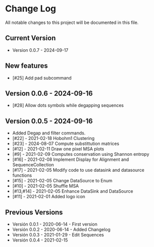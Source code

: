 # Change Log

All notable changes to this project will be documented in this file.

## Current Version

- Version 0.0.7 - 2024-09-17

## New features

- [#25] Add pad subcommand

## Version 0.0.6 - 2024-09-16

- [#28] Allow dots symbols while degapping sequences

## Version 0.0.5 - 2024-09-16

- Added Degap and filter commands.
- [#22] - 2021-02-18 Hobohm1 Clustering
- [#23] - 2024-08-07 Compute substittution matrices
- [#12] - 2021-02-11 Draw one pixel MSA plots
- [#9] - 2021-02-09 Computes conservation using Shannon entropy
- [#16] - 2021-02-08 Implement Display for Alignment and SequenceCollection
- [#17] - 2021-02-05 Modify code to use datasink and datasource functions
- [#15] - 2021-02-05 Change DataSource to Enum
- [#10] - 2021-02-05 Shuffle MSA
- [#13,#14] - 2021-02-05 Enhance DataSink and DataSource
- [#11] - 2021-02-01 Added logo icon

## Previous Versions

- Versión 0.0.1 - 2020-06-14 - First version
- Versión 0.0.2 - 2020-06-14 - Added Changelog
- Versión 0.0.3 - 2021-01-29 - Edit Sequences
- Versión 0.0.4 - 2021-02-15
